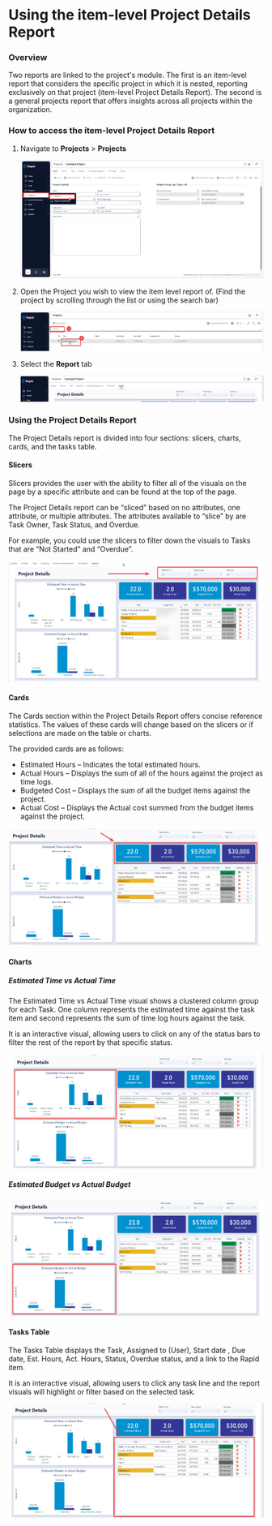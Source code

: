 # Using the item-level Project Details Report

### Overview

Two reports are linked to the project's module. The first is an item-level report that considers the specific project in which it is nested, reporting exclusively on that project (item-level Project Details Report). The second is a general projects report that offers insights across all projects within the organization.

### How to access the item-level Project Details Report

1. Navigate to **Projects** > **Projects**  

    ![Side bar navigate to projects](<Side bar navigate to projects.png>)

2. Open the Project you wish to view the item level report of. (Find the project by scrolling through the list or using the search bar)

    ![Open a Project](<Open a project.png>)

3. Select the **Report** tab  

    ![Navigate to the report tab](<Select the report tab.png>)

### Using the Project Details Report

The Project Details report is divided into four sections: slicers, charts, cards, and the tasks table.

#### Slicers

Slicers provides the user with the ability to filter all of the visuals on the page by a specific attribute and can be found at the top of the page.

The Project Details report can be “sliced” based on no attributes, one attribute, or multiple attributes. The attributes available to “slice” by are Task Owner, Task Status, and Overdue.

For example, you could use the slicers to filter down the visuals to Tasks that are “Not Started” and “Overdue”.

![Project details report with slicers highlighted](<Project details report slicers highlighted.png>)

#### Cards

The Cards section within the Project Details Report offers concise reference statistics. The values of these cards will change based on the slicers or if selections are made on the table or charts.

The provided cards are as follows:

- Estimated Hours – Indicates the total estimated hours.
- Actual Hours – Displays the sum of all of the hours against the project as time logs.
- Budgeted Cost – Displays the sum of all the budget items against the project.
- Actual Cost – Displays the Actual cost summed from the budget items against the project.

![Project details report with cards highlighted](<project details report cards highlighted.png>)

#### Charts

##### Estimated Time vs Actual Time

The Estimated Time vs Actual Time visual shows a clustered column group for each Task. One column represents the estimated time against the task item and second represents the sum of time log hours against the task.

It is an interactive visual, allowing users to click on any of the status bars to filter the rest of the report by that specific status.

![Project details report with time graph highlighted](<project details report time hihglighted.png>)

##### Estimated Budget vs Actual Budget

![Project details report with budget highlighted](<Project details report budget highlighted.png>)

#### Tasks Table

The Tasks Table displays the Task, Assigned to (User), Start date , Due date, Est. Hours, Act. Hours, Status, Overdue status, and a link to the Rapid item.

It is an interactive visual, allowing users to click any task line and the report visuals will highlight or filter based on the selected task.

![Project details report with table highlighted](<Project details table highlighted.png>)